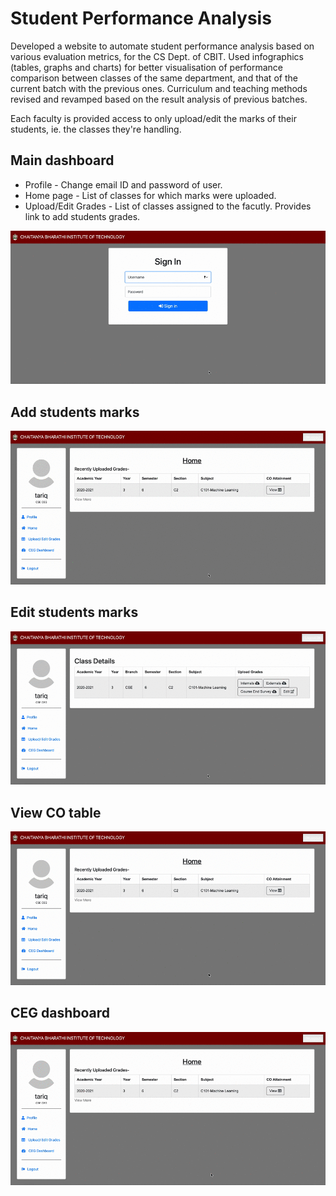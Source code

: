 # Student Performance Analysis

Developed a website to automate student performance analysis based on various evaluation metrics, for the CS Dept. of CBIT. Used infographics (tables, graphs and charts) for better visualisation of performance comparison between classes of the same department, and that of the current batch with the previous ones. Curriculum and teaching methods revised and revamped based on the result analysis of previous batches.

Each faculty is provided access to only upload/edit the marks of their students, ie. the classes they're handling.  

## Main dashboard
- Profile - Change email ID and password of user.
- Home page - List of classes for which marks were uploaded. 
- Upload/Edit Grades - List of classes assigned to the facutly. Provides link to add students grades.

![](img/main.gif)

## Add students marks
![](img/add_marks.gif)

## Edit students marks
![](img/edit_marks.gif)

## View CO table
![](img/view_co.gif)

## CEG dashboard
![](img/ceg.gif)

